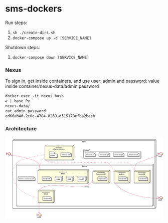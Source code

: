 # sms-dockers
Run steps: 
1. `sh ./create-dirs.sh`
2. `docker-compose up -d [SERVICE_NAME]`

Shutdown steps:
1. `docker-compose down [SERVICE_NAME]`

### Nexus
To sign in, get inside containers, and use user: admin and password: value inside container/nexus-data/admin.password
```
docker exec -it nexus bash                                                                                                                       ✔ │ base Py 
nexus-data/
cat admin.password 
ed66ab4d-2c0e-4784-8269-d315178efba2bash 
```

### Architecture
![](DockerArch.png)